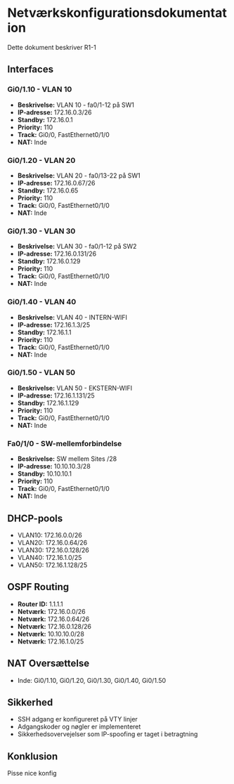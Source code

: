 # Netværkskonfigurationsdokumentation

Dette dokument beskriver R1-1
## Interfaces

### Gi0/1.10 - VLAN 10
- **Beskrivelse:** VLAN 10 - fa0/1-12 på SW1
- **IP-adresse:** 172.16.0.3/26
- **Standby:** 172.16.0.1
- **Priority:** 110
- **Track:** Gi0/0, FastEthernet0/1/0
- **NAT:** Inde

### Gi0/1.20 - VLAN 20
- **Beskrivelse:** VLAN 20 - fa0/13-22 på SW1
- **IP-adresse:** 172.16.0.67/26
- **Standby:** 172.16.0.65
- **Priority:** 110
- **Track:** Gi0/0, FastEthernet0/1/0
- **NAT:** Inde

### Gi0/1.30 - VLAN 30
- **Beskrivelse:** VLAN 30 - fa0/1-12 på SW2
- **IP-adresse:** 172.16.0.131/26
- **Standby:** 172.16.0.129
- **Priority:** 110
- **Track:** Gi0/0, FastEthernet0/1/0
- **NAT:** Inde

### Gi0/1.40 - VLAN 40
- **Beskrivelse:** VLAN 40 - INTERN-WIFI
- **IP-adresse:** 172.16.1.3/25
- **Standby:** 172.16.1.1
- **Priority:** 110
- **Track:** Gi0/0, FastEthernet0/1/0
- **NAT:** Inde

### Gi0/1.50 - VLAN 50
- **Beskrivelse:** VLAN 50 - EKSTERN-WIFI
- **IP-adresse:** 172.16.1.131/25
- **Standby:** 172.16.1.129
- **Priority:** 110
- **Track:** Gi0/0, FastEthernet0/1/0
- **NAT:** Inde

### Fa0/1/0 - SW-mellemforbindelse
- **Beskrivelse:** SW mellem Sites /28
- **IP-adresse:** 10.10.10.3/28
- **Standby:** 10.10.10.1
- **Priority:** 110
- **Track:** Gi0/0, FastEthernet0/1/0
- **NAT:** Inde

## DHCP-pools

- VLAN10: 172.16.0.0/26
- VLAN20: 172.16.0.64/26
- VLAN30: 172.16.0.128/26
- VLAN40: 172.16.1.0/25
- VLAN50: 172.16.1.128/25

## OSPF Routing

- **Router ID:** 1.1.1.1
- **Netværk:** 172.16.0.0/26
- **Netværk:** 172.16.0.64/26
- **Netværk:** 172.16.0.128/26
- **Netværk:** 10.10.10.0/28
- **Netværk:** 172.16.1.0/25

## NAT Oversættelse

- Inde: Gi0/1.10, Gi0/1.20, Gi0/1.30, Gi0/1.40, Gi0/1.50

## Sikkerhed

- SSH adgang er konfigureret på VTY linjer
- Adgangskoder og nøgler er implementeret
- Sikkerhedsovervejelser som IP-spoofing er taget i betragtning

## Konklusion

Pisse nice konfig
